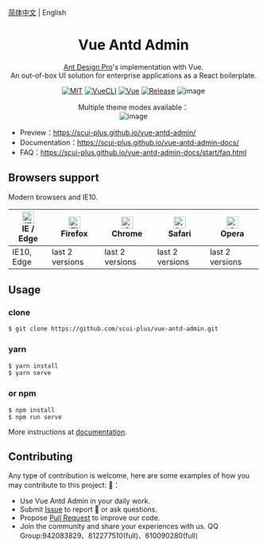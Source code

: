 [简体中文](./README.md) | English
<h1 align="center">Vue Antd Admin</h1>

<div align="center">
  
[Ant Design Pro](https://github.com/ant-design/ant-design-pro)'s implementation with Vue.  
An out-of-box UI solution for enterprise applications as a React boilerplate.

[![MIT](https://img.shields.io/github/license/scui-plus/vue-antd-admin)](https://github.com/scui-plus/vue-antd-admin/blob/master/LICENSE)
[![VueCLI](https://img.shields.io/badge/VueCLI-4-green)](https://cli.vuejs.org)
[![Vue](https://img.shields.io/badge/Vue.js-2.x-green)](https://v2.vuejs.org)
[![Release](https://img.shields.io/github/v/release/scui-plus/vue-antd-admin)](https://github.com/scui-plus/vue-antd-admin/releases/latest)
![image](./src/assets/img/preview.png)   

Multiple theme modes available：  
![image](./src/assets/img/preview-nine.png)
</div>

- Preview：https://scui-plus.github.io/vue-antd-admin/
- Documentation：https://scui-plus.github.io/vue-antd-admin-docs/
- FAQ：https://scui-plus.github.io/vue-antd-admin-docs/start/faq.html

## Browsers support
Modern browsers and IE10.

| [<img src="https://raw.githubusercontent.com/alrra/browser-logos/master/src/edge/edge_48x48.png" alt="IE / Edge" width="24px" height="24px" />](http://godban.github.io/browsers-support-badges/)</br>IE / Edge | [<img src="https://raw.githubusercontent.com/alrra/browser-logos/master/src/firefox/firefox_48x48.png" alt="Firefox" width="24px" height="24px" />](http://godban.github.io/browsers-support-badges/)</br>Firefox | [<img src="https://raw.githubusercontent.com/alrra/browser-logos/master/src/chrome/chrome_48x48.png" alt="Chrome" width="24px" height="24px" />](http://godban.github.io/browsers-support-badges/)</br>Chrome | [<img src="https://raw.githubusercontent.com/alrra/browser-logos/master/src/safari/safari_48x48.png" alt="Safari" width="24px" height="24px" />](http://godban.github.io/browsers-support-badges/)</br>Safari | [<img src="https://raw.githubusercontent.com/alrra/browser-logos/master/src/opera/opera_48x48.png" alt="Opera" width="24px" height="24px" />](http://godban.github.io/browsers-support-badges/)</br>Opera |
| --- | --- | --- | --- | --- |
| IE10, Edge | last 2 versions | last 2 versions | last 2 versions | last 2 versions |

## Usage
### clone
```bash
$ git clone https://github.com/scui-plus/vue-antd-admin.git
```
### yarn
```bash
$ yarn install
$ yarn serve
```
### or npm
```
$ npm install
$ npm run serve
```
More instructions at [documentation](https://scui-plus.github.io/vue-antd-admin-docs).

## Contributing
Any type of contribution is welcome, here are some examples of how you may contribute to this project: :star2:：
- Use Vue Antd Admin in your daily work.
- Submit [Issue](https://github.com/scui-plus/vue-antd-admin/issues) to report :bug: or ask questions.
- Propose [Pull Request](https://github.com/scui-plus/vue-antd-admin/pulls) to improve our code.
- Join the community and share your experiences with us. QQ Group:942083829、812277510(full)、610090280(full)
